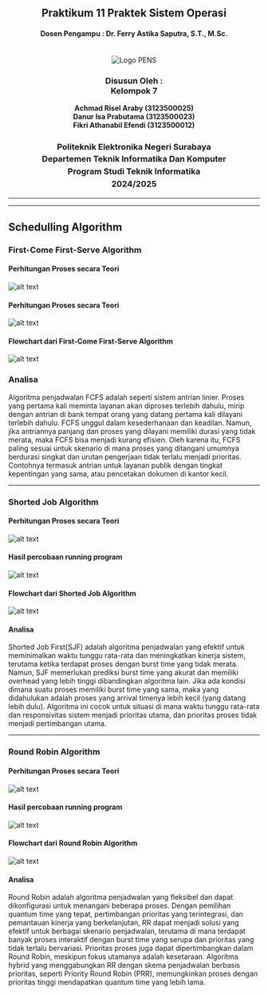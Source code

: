 <div align="center">
  <h2 style="text-align: center;font-weight: bold">Praktikum 11
Praktek Sistem Operasi</br></h2>
  <h4 style="text-align: center;">Dosen Pengampu : Dr. Ferry Astika Saputra, S.T., M.Sc.</h4>
</div>
<br />
<div align="center">
  <img src="https://upload.wikimedia.org/wikipedia/id/4/44/Logo_PENS.png" alt="Logo PENS">
  <h3 style="text-align: center;">Disusun Oleh : <br>Kelompok 7</h3>
  <p style="text-align: center;">
    <strong>Achmad Risel Araby (3123500025)</strong><br>
    <strong>Danur Isa Prabutama (3123500023)</strong><br>
    <strong>Fikri Athanabil Efendi (3123500012)</strong>

  </p>

<h3 style="text-align: center;line-height: 1.5">Politeknik Elektronika Negeri Surabaya<br>Departemen Teknik Informatika Dan Komputer<br>Program Studi Teknik Informatika<br>2024/2025</h3>
  <hr><hr>
</div>

## Schedulling Algorithm
### First-Come First-Serve Algorithm
#### Perhitungan Proses secara Teori
![alt text](image/firstcomefirstserve.JPG)

#### Perhitungan Proses secara Teori
![alt text](image/fcfs.png)

#### Flowchart dari First-Come First-Serve Algorithm
![alt text](image/FCFS-Flowchart.jpg)

### Analisa
Algoritma penjadwalan FCFS adalah seperti sistem antrian linier. Proses yang pertama kali meminta layanan akan diproses terlebih dahulu, mirip dengan antrian di bank tempat orang yang datang pertama kali dilayani terlebih dahulu.
FCFS unggul dalam kesederhanaan dan keadilan. Namun, jika antriannya panjang dan proses yang dilayani memiliki durasi yang tidak merata, maka FCFS bisa menjadi kurang efisien.
Oleh karena itu, FCFS paling sesuai untuk skenario di mana proses yang ditangani umumnya berdurasi singkat dan urutan pengerjaan tidak terlalu menjadi prioritas. Contohnya termasuk antrian untuk layanan publik dengan tingkat kepentingan yang sama, atau pencetakan dokumen di kantor kecil.

___

### Shorted Job  Algorithm
#### Perhitungan Proses secara Teori
![alt text](image/sjf.png)

#### Hasil percobaan running program
![alt text](image/sjf-hasil.png)

#### Flowchart dari Shorted Job Algorithm
![alt text](image/sjf.drawio.png)

#### Analisa
Shorted Job First(SJF) adalah algoritma penjadwalan yang efektif untuk meminimalkan waktu tunggu rata-rata dan meningkatkan kinerja sistem, terutama ketika terdapat proses dengan burst time yang tidak merata. Namun, SJF memerlukan prediksi burst time yang akurat dan memiliki overhead yang lebih tinggi dibandingkan algoritma lain.  Jika ada kondisi dimana suatu proses memiliki burst time yang sama, maka yang didahulukan adalah proses yang arrival timenya lebih kecil (yang datang lebih dulu). Algoritma ini cocok untuk situasi di mana waktu tunggu rata-rata dan responsivitas sistem menjadi prioritas utama, dan prioritas proses tidak menjadi pertimbangan utama. 

___

### Round Robin Algorithm
#### Perhitungan Proses secara Teori
![alt text](image/round-robin.png)

#### Hasil percobaan running program
![alt text](image/rr-hasil.png)

#### Flowchart dari Round Robin Algorithm
![alt text](image/Round-Robin-Flowchart.jpg)

#### Analisa 
Round Robin adalah algoritma penjadwalan yang fleksibel dan dapat dikonfigurasi untuk menangani beberapa proses. Dengan pemilihan quantum time yang tepat, pertimbangan prioritas yang terintegrasi, dan pemantauan kinerja yang berkelanjutan, RR dapat menjadi solusi yang efektif untuk berbagai skenario penjadwalan, terutama di mana terdapat banyak proses interaktif dengan burst time yang serupa dan prioritas yang tidak terlalu bervariasi. Prioritas proses juga dapat dipertimbangkan dalam Round Robin, meskipun fokus utamanya adalah kesetaraan. Algoritma hybrid yang menggabungkan RR dengan skema penjadwalan berbasis prioritas, seperti Priority Round Robin (PRR), memungkinkan proses dengan prioritas tinggi mendapatkan quantum time yang lebih lama.
